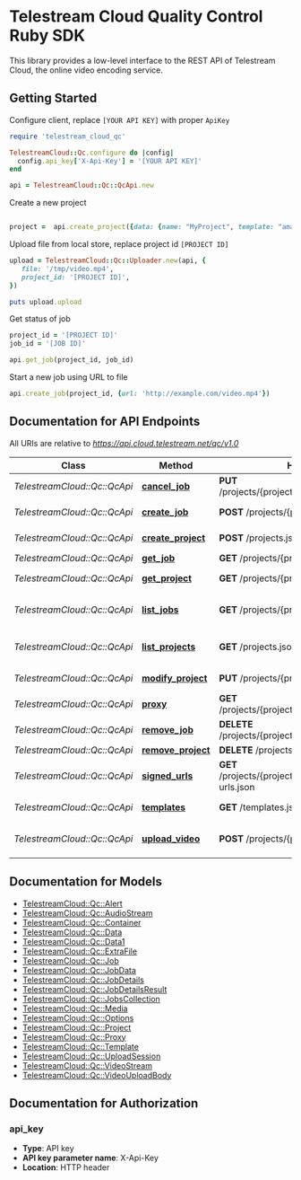 # Telestream Cloud Quality Control Ruby SDK

This library provides a low-level interface to the REST API of Telestream Cloud, the online video encoding service.

## Getting Started
Configure client, replace `[YOUR API KEY]` with proper `ApiKey`

```ruby
require 'telestream_cloud_qc'

TelestreamCloud::Qc.configure do |config|
  config.api_key['X-Api-Key'] = '[YOUR API KEY]'
end

api = TelestreamCloud::Qc::QcApi.new
```
Create a new project
```ruby

project =  api.create_project({data: {name: "MyProject", template: "amazon"}})
```

Upload file from local store, replace project id `[PROJECT ID]`

```ruby
upload = TelestreamCloud::Qc::Uploader.new(api, {
   file: '/tmp/video.mp4',
   project_id: '[PROJECT ID]',
})

puts upload.upload
```

Get status of job
```ruby
project_id = '[PROJECT ID]'
job_id = '[JOB ID]'

api.get_job(project_id, job_id)
```

Start a new job using URL to file
```ruby
api.create_job(project_id, {url: 'http://example.com/video.mp4'})
```

## Documentation for API Endpoints

All URIs are relative to *https://api.cloud.telestream.net/qc/v1.0*

Class | Method | HTTP request | Description
------------ | ------------- | ------------- | -------------
*TelestreamCloud::Qc::QcApi* | [**cancel_job**](docs/QcApi.md#cancel_job) | **PUT** /projects/{project_id}/jobs/{job_id}/cancel.json | 
*TelestreamCloud::Qc::QcApi* | [**create_job**](docs/QcApi.md#create_job) | **POST** /projects/{project_id}/jobs.json | Create a new job
*TelestreamCloud::Qc::QcApi* | [**create_project**](docs/QcApi.md#create_project) | **POST** /projects.json | Create a new project
*TelestreamCloud::Qc::QcApi* | [**get_job**](docs/QcApi.md#get_job) | **GET** /projects/{project_id}/jobs/{job_id}.json | Get QC job
*TelestreamCloud::Qc::QcApi* | [**get_project**](docs/QcApi.md#get_project) | **GET** /projects/{project_id}.json | Get project by Id
*TelestreamCloud::Qc::QcApi* | [**list_jobs**](docs/QcApi.md#list_jobs) | **GET** /projects/{project_id}/jobs.json | Get jobs form projects
*TelestreamCloud::Qc::QcApi* | [**list_projects**](docs/QcApi.md#list_projects) | **GET** /projects.json | List all projects for an account
*TelestreamCloud::Qc::QcApi* | [**modify_project**](docs/QcApi.md#modify_project) | **PUT** /projects/{project_id}.json | Modify project
*TelestreamCloud::Qc::QcApi* | [**proxy**](docs/QcApi.md#proxy) | **GET** /projects/{project_id}/jobs/{job_id}/proxy.json | 
*TelestreamCloud::Qc::QcApi* | [**remove_job**](docs/QcApi.md#remove_job) | **DELETE** /projects/{project_id}/jobs/{job_id}.json | 
*TelestreamCloud::Qc::QcApi* | [**remove_project**](docs/QcApi.md#remove_project) | **DELETE** /projects/{project_id}.json | 
*TelestreamCloud::Qc::QcApi* | [**signed_urls**](docs/QcApi.md#signed_urls) | **GET** /projects/{project_id}/jobs/{job_id}/signed-urls.json | 
*TelestreamCloud::Qc::QcApi* | [**templates**](docs/QcApi.md#templates) | **GET** /templates.json | List all templates
*TelestreamCloud::Qc::QcApi* | [**upload_video**](docs/QcApi.md#upload_video) | **POST** /projects/{project_id}/upload.json | Creates an upload session


## Documentation for Models

 - [TelestreamCloud::Qc::Alert](docs/Alert.md)
 - [TelestreamCloud::Qc::AudioStream](docs/AudioStream.md)
 - [TelestreamCloud::Qc::Container](docs/Container.md)
 - [TelestreamCloud::Qc::Data](docs/Data.md)
 - [TelestreamCloud::Qc::Data1](docs/Data1.md)
 - [TelestreamCloud::Qc::ExtraFile](docs/ExtraFile.md)
 - [TelestreamCloud::Qc::Job](docs/Job.md)
 - [TelestreamCloud::Qc::JobData](docs/JobData.md)
 - [TelestreamCloud::Qc::JobDetails](docs/JobDetails.md)
 - [TelestreamCloud::Qc::JobDetailsResult](docs/JobDetailsResult.md)
 - [TelestreamCloud::Qc::JobsCollection](docs/JobsCollection.md)
 - [TelestreamCloud::Qc::Media](docs/Media.md)
 - [TelestreamCloud::Qc::Options](docs/Options.md)
 - [TelestreamCloud::Qc::Project](docs/Project.md)
 - [TelestreamCloud::Qc::Proxy](docs/Proxy.md)
 - [TelestreamCloud::Qc::Template](docs/Template.md)
 - [TelestreamCloud::Qc::UploadSession](docs/UploadSession.md)
 - [TelestreamCloud::Qc::VideoStream](docs/VideoStream.md)
 - [TelestreamCloud::Qc::VideoUploadBody](docs/VideoUploadBody.md)


## Documentation for Authorization


### api_key

- **Type**: API key
- **API key parameter name**: X-Api-Key
- **Location**: HTTP header

